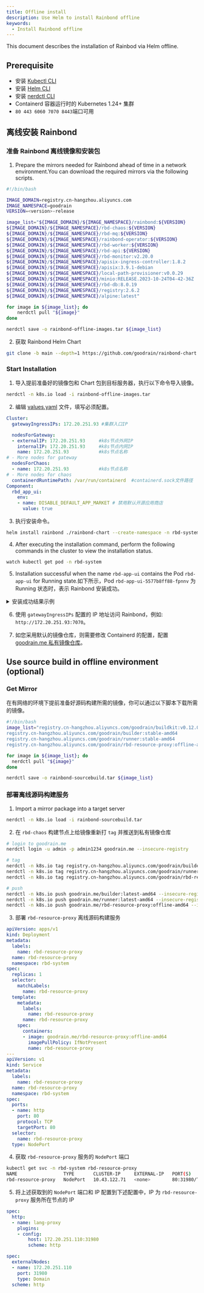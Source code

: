 ```yaml
---
title: Offline install
description: Use Helm to install Rainbond offline
keywords:
  - Install Rainbond offline
---
```


This document describes the installation of Rainbod via Helm offline.

## Prerequisite

- 安装 [Kubectl CLI](https://kubernetes.io/docs/tasks/tools/#kubectl)
- 安装 [Helm CLI](https://helm.sh/docs/intro/install/)
- 安装 [nerdctl CLI](https://github.com/containerd/nerdctl/releases)
- Containerd 容器运行时的 Kubernetes 1.24+ 集群
- `80 443 6060 7070 8443`端口可用

## 离线安装 Rainbond

### 准备 Rainbond 离线镜像和安装包

1. Prepare the mirrors needed for Rainbond ahead of time in a network environment.You can download the required mirrors via the following scripts.

```bash title="vim download_rbd_images.sh"
#!/bin/bash

IMAGE_DOMAIN=registry.cn-hangzhou.aliyuncs.com
IMAGE_NAMESPACE=goodrain
VERSION=<version>-release

image_list="${IMAGE_DOMAIN}/${IMAGE_NAMESPACE}/rainbond:${VERSION}
${IMAGE_DOMAIN}/${IMAGE_NAMESPACE}/rbd-chaos:${VERSION}
${IMAGE_DOMAIN}/${IMAGE_NAMESPACE}/rbd-mq:${VERSION}
${IMAGE_DOMAIN}/${IMAGE_NAMESPACE}/rainbond-operator:${VERSION}
${IMAGE_DOMAIN}/${IMAGE_NAMESPACE}/rbd-worker:${VERSION}
${IMAGE_DOMAIN}/${IMAGE_NAMESPACE}/rbd-api:${VERSION}
${IMAGE_DOMAIN}/${IMAGE_NAMESPACE}/rbd-monitor:v2.20.0
${IMAGE_DOMAIN}/${IMAGE_NAMESPACE}/apisix-ingress-controller:1.8.2
${IMAGE_DOMAIN}/${IMAGE_NAMESPACE}/apisix:3.9.1-debian
${IMAGE_DOMAIN}/${IMAGE_NAMESPACE}/local-path-provisioner:v0.0.29
${IMAGE_DOMAIN}/${IMAGE_NAMESPACE}/minio:RELEASE.2023-10-24T04-42-36Z
${IMAGE_DOMAIN}/${IMAGE_NAMESPACE}/rbd-db:8.0.19
${IMAGE_DOMAIN}/${IMAGE_NAMESPACE}/registry:2.6.2
${IMAGE_DOMAIN}/${IMAGE_NAMESPACE}/alpine:latest"

for image in ${image_list}; do
    nerdctl pull "${image}"
done

nerdctl save -o rainbond-offline-images.tar ${image_list}
```

2. 获取 Rainbond Helm Chart

```bash
git clone -b main --depth=1 https://github.com/goodrain/rainbond-chart.git
```

### Start Installation

1. 导入提前准备好的镜像包和 Chart 包到目标服务器，执行以下命令导入镜像。

```bash
nerdctl -n k8s.io load -i rainbond-offline-images.tar
```

2. 编辑 [values.yaml](../install-with-helm/vaules-config) 文件，填写必须配置。

```yaml title="vim values.yaml"
Cluster:
  gatewayIngressIPs: 172.20.251.93 #集群入口IP

  nodesForGateway:
  - externalIP: 172.20.251.93     #k8s节点外网IP
    internalIP: 172.20.251.93     #k8s节点内网IP
    name: 172.20.251.93           #k8s节点名称
# - More nodes for gateway
  nodesForChaos:
  - name: 172.20.251.93           #k8s节点名称
# - More nodes for chaos
  containerdRuntimePath: /var/run/containerd  #containerd.sock文件路径
Component:
  rbd_app_ui:
    env:
    - name: DISABLE_DEFAULT_APP_MARKET # 禁用默认开源应用商店
      value: true
```

3. 执行安装命令。

```bash
helm install rainbond ./rainbond-chart --create-namespace -n rbd-system -f values.yaml
```

4. After executing the installation command, perform the following commands in the cluster to view the installation status.

```bash
watch kubectl get pod -n rbd-system
```

5. Installation successful when the name `rbd-app-ui` contains the Pod `rbd-app-ui` for Running state.如下所示，Pod `rbd-app-ui-5577b8ff88-fpnnv` 为 Running 状态时，表示 Rainbond 安装成功。

<details>
<summary>安装成功结果示例</summary>

```bash
NAME                                      READY   STATUS    RESTARTS   AGE
local-path-provisioner-78d88b6df5-wkr84   1/1     Running   0          5m37s
minio-0                                   1/1     Running   0          5m37s
rainbond-operator-59ff8bb988-nlqrt        1/1     Running   0          5m56s
rbd-api-5466bd748f-brqmv                  1/1     Running   0          5m15s
rbd-app-ui-5577b8ff88-fpnnv               1/1     Running   0          4m39s
rbd-chaos-6828h                           1/1     Running   0          5m12s
rbd-db-0                                  1/1     Running   0          5m35s
rbd-gateway-69bfb68f4d-7xd9n              2/2     Running   0          5m34s
rbd-hub-8457697d4c-fqwgn                  1/1     Running   0          5m28s
rbd-monitor-0                             1/1     Running   0          5m27s
rbd-mq-5b6f94b695-gmdnn                   1/1     Running   0          5m25s
rbd-worker-7db9f9cccc-s9wml               1/1     Running   0          5m22s
```

</details>

6. 使用 `gatewayIngressIPs` 配置的 IP 地址访问 Rainbond，例如: `http://172.20.251.93:7070`。

7. 如您采用默认的镜像仓库，则需要修改 Containerd 的配置，配置 [goodrain.me 私有镜像仓库](../../faq/#%E5%90%AF%E5%8A%A8%E6%97%A0%E6%B3%95%E8%8E%B7%E5%8F%96%E9%95%9C%E5%83%8F-x509-certificate-signed-by-unknown-authority)。

## Use source build in offline environment (optional)

### Get Mirror

在有网络的环境下提前准备好源码构建所需的镜像，你可以通过以下脚本下载所需的镜像。

```bash title="vim download_rbd_images_sourcebuild.sh"
#!/bin/bash
image_list="registry.cn-hangzhou.aliyuncs.com/goodrain/buildkit:v0.12.0
registry.cn-hangzhou.aliyuncs.com/goodrain/builder:stable-amd64
registry.cn-hangzhou.aliyuncs.com/goodrain/runner:stable-amd64
registry.cn-hangzhou.aliyuncs.com/goodrain/rbd-resource-proxy:offline-amd64"

for image in ${image_list}; do
  nerdctl pull "${image}"
done

nerdctl save -o rainbond-sourcebuild.tar ${image_list}
```

### 部署离线源码构建服务

1. Import a mirror package into a target server

```bash
nerdctl -n k8s.io load -i rainbond-sourcebuild.tar
```

2. 在 `rbd-chaos` 构建节点上给镜像重新打 `tag` 并推送到私有镜像仓库

```bash
# login to goodrain.me
nerdctl login -u admin -p admin1234 goodrain.me --insecure-registry

# tag
nerdctl -n k8s.io tag registry.cn-hangzhou.aliyuncs.com/goodrain/builder:stable-amd64 goodrain.me/builder:latest-amd64
nerdctl -n k8s.io tag registry.cn-hangzhou.aliyuncs.com/goodrain/runner:stable-amd64 goodrain.me/runner:latest-amd64
nerdctl -n k8s.io tag registry.cn-hangzhou.aliyuncs.com/goodrain/rbd-resource-proxy:offline-amd64 goodrain.me/rbd-resource-proxy:offline-amd64

# push
nerdctl -n k8s.io push goodrain.me/builder:latest-amd64 --insecure-registry
nerdctl -n k8s.io push goodrain.me/runner:latest-amd64 --insecure-registry
nerdctl -n k8s.io push goodrain.me/rbd-resource-proxy:offline-amd64 --insecure-registry
```

3. 部署 `rbd-resource-proxy` 离线源码构建服务

```yaml title="vim rbd-resource-proxy.yaml"
apiVersion: apps/v1
kind: Deployment
metadata:
  labels:
    name: rbd-resource-proxy
  name: rbd-resource-proxy
  namespace: rbd-system
spec:
  replicas: 1
  selector:
    matchLabels:
      name: rbd-resource-proxy
  template:
    metadata:
      labels:
        name: rbd-resource-proxy
      name: rbd-resource-proxy
    spec:
      containers:
      - image: goodrain.me/rbd-resource-proxy:offline-amd64
        imagePullPolicy: IfNotPresent
        name: rbd-resource-proxy
---
apiVersion: v1
kind: Service
metadata:
  labels:
    name: rbd-resource-proxy
  name: rbd-resource-proxy
  namespace: rbd-system
spec:
  ports:
  - name: http
    port: 80
    protocol: TCP
    targetPort: 80
  selector:
    name: rbd-resource-proxy
  type: NodePort
```

4. 获取 `rbd-resource-proxy` 服务的 `NodePort` 端口

```bash
kubectl get svc -n rbd-system rbd-resource-proxy
NAME                 TYPE       CLUSTER-IP     EXTERNAL-IP   PORT(S)        AGE
rbd-resource-proxy   NodePort   10.43.122.71   <none>        80:31980/TCP   8h
```

5. 将上述获取到的 `NodePort` 端口和 IP 配置到下述配置中，IP 为 `rbd-resource-proxy` 服务所在节点的 IP

```yaml title="kubectl edit apisixroute lang-proxy -n rbd-system"
spec:
  http:
  - name: lang-proxy
    plugins:
    - config:
        host: 172.20.251.110:31980
        scheme: http
```

```yaml title="kubectl edit apisixupstream -n rbd-system buildpack-upstream"
spec:
  externalNodes:
  - name: 172.20.251.110
    port: 31980
    type: Domain
  scheme: http
```
